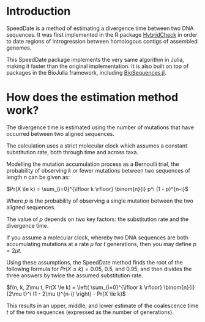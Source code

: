 # Introduction

SpeedDate is a method of estimating a divergence time between two DNA sequences.
It was first implemented in the R package [HybridCheck](https://github.com/vanOosterhoutLab/HybridCheck)
in order to date regions of introgression between homologous contigs of assembled
genomes.

This SpeedDate package implements the very same algorithm in Julia, making it
faster than the original implementation. It is also built on top of packages
in the BioJulia framework, including [BioSequences.jl](https://github.com/BioJulia/BioSequences.jl).

# How does the estimation method work?

The divergence time is estimated using the number of mutations that have
occurred between two aligned sequences.

The calculation uses a strict molecular clock which assumes a constant
substitution rate, both through time and across taxa.

Modelling the mutation accumulation process as a Bernoulli trial, the
probability of observing $k$ or fewer mutations between two sequences of length
$n$ can be given as:

$Pr(X \le k) = \sum_{i=0}^{\lfloor k \rfloor} \binom{n}{i} p^i (1 - p)^{n-i}$

Where $p$ is the probability of observing a single mutation between the two
aligned sequences.

The value of $p$ depends on two key factors: the substitution rate and the
divergence time.

If you assume a molecular clock, whereby two DNA sequences are both accumulating
mutations at a rate $\mu$ for $t$ generations, then you may define $p = 2\mu t$.

Using these assumptions, the SpeedDate method finds the root of the following
formula for $Pr(X \le k) = 0.05$, $0.5$, and $0.95$, and then divides the three
answers by twice the assumed substitution rate.

$f(n, k, 2\mu t, Pr(X \le k) = \left( \sum_{i=0}^{\lfloor k \rfloor} \binom{n}{i} {2\mu t}^i (1 - 2\mu t)^{n-i}   \right) - Pr(X \le k)$

This results in an upper, middle, and lower estimate of the coalescence time
$t$ of the two sequences (expressed as the number of generations).

